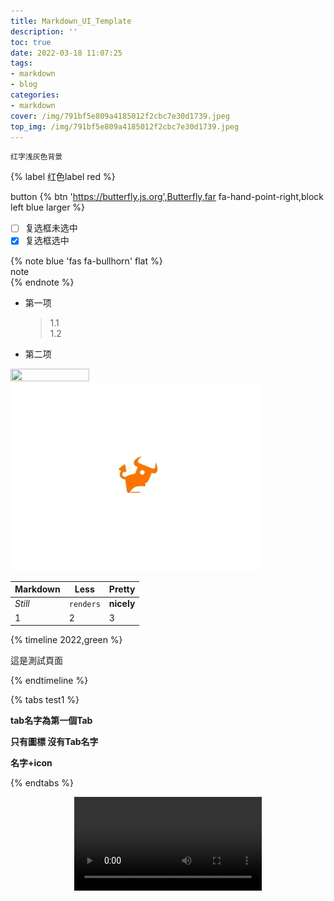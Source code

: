 ```yaml
---  
title: Markdown_UI_Template  
description: ''  
toc: true  
date: 2022-03-18 11:07:25  
tags:  
- markdown  
- blog  
categories:  
- markdown  
cover: /img/791bf5e809a4185012f2cbc7e30d1739.jpeg  
top_img: /img/791bf5e809a4185012f2cbc7e30d1739.jpeg  
---  
```

<!-- ====================简单属性 ====================-->  
`红字浅灰色背景`  
  
{% label 红色label red %} <!-- / blue / pink / red / purple / orange / green -->  
  
button  {% btn 'https://butterfly.js.org',Butterfly,far fa-hand-point-right,block left blue larger %}  
  
- [ ] 复选框未选中  
- [x] 复选框选中  
  
{% note blue 'fas fa-bullhorn' flat %}  
note  
{% endnote %}  
  
* 第一项  
  > 1.1  
  > 1.2  
* 第二项  
  
<!-- ====================图片==================== -->  
<img src=" /img/791bf5e809a4185012f2cbc7e30d1739.jpeg" width="50%" height="20%" align="left">  
  
![](https://github.com/ruiLearning/ruiLearning.github.io/blob/main/img/loading3.webp?raw=true)  
  
  
<!-- ====================表格==================== -->  
Markdown | Less | Pretty  
--- | --- | ---  
*Still* | `renders` | **nicely**  
1 | 2 | 3  
  
  
<!-- ====================时间轴==================== -->  
{% timeline 2022,green %}  
<!-- timeline 01-02 -->  
這是測試頁面  
<!-- endtimeline -->  
{% endtimeline %}  
  
<!-- ====================tab==================== -->  
  
{% tabs test1 %}  
<!-- tab 第一個Tab -->  
**tab名字為第一個Tab**  
<!-- endtab -->  
  
<!-- tab @fab fa-apple-pay -->  
**只有圖標 沒有Tab名字**  
<!-- endtab -->  
  
<!-- tab 炸彈@fas fa-bomb -->  
**名字+icon**  
<!-- endtab -->  
{% endtabs %}  
  
  
<!-- ====================视频==================== -->  
<video src="/video/VID_20220318_154427.mp4" controls="controls" style="max-width: 100%; display: block; margin-left: auto; margin-right: auto;">  
your browser does not support the video tag  
</video>